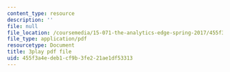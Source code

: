 ```yaml
---
content_type: resource
description: ''
file: null
file_location: /coursemedia/15-071-the-analytics-edge-spring-2017/455f3a4edeb1cf9b3fe221ae1df53313_-mW-DYFyGqg.pdf
file_type: application/pdf
resourcetype: Document
title: 3play pdf file
uid: 455f3a4e-deb1-cf9b-3fe2-21ae1df53313
---
```

